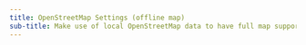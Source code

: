 ```yaml
---
title: OpenStreetMap Settings (offline map)
sub-title: Make use of local OpenStreetMap data to have full map support with 100% details while offline
---
```

# 
